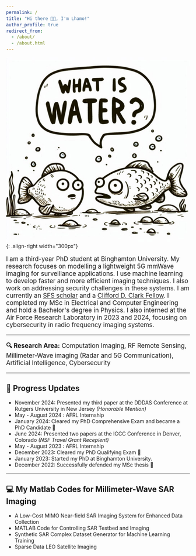 ```yaml
---
permalink: /
title: "Hi there 👋😊, I'm Lhamo!"
author_profile: true
redirect_from: 
  - /about/
  - /about.html
---
```


![Always ask](/images/what_is_water.png){: .align-right width="300px"}

<p style="font-size: 17px;">
  I am a third-year PhD student at Binghamton University. My research focuses on modelling a lightweight 5G mmWave imaging for surveillance applications. I use machine learning to develop faster and more efficient imaging techniques. I also work on addressing security challenges in these systems.
  I am currently an <a href="https://sfs.opm.gov/">SFS scholar</a> and a <a href="https://www.binghamton.edu/grad-school/awards-honors/clark-fellowship.html">Clifford D. Clark Fellow</a>. I completed my MSc in Electrical and Computer Engineering and hold a Bachelor's degree in Physics. I also interned at the Air Force Research Laboratory in 2023 and 2024, focusing on cybersecurity in radio frequency imaging systems.
</p>

---

<p style="font-size: 17px;">
  <strong>🔍 Research Area:</strong> Computation Imaging, RF Remote Sensing, Millimeter-Wave imaging (Radar and 5G Communication), Artificial Intelligence, Cybersecurity
</p>

---

## 📝 Progress Updates 
- November 2024: Presented my third paper at the DDDAS Conference at Rutgers University in New Jersey *(Honorable Mention)*
- May - August 2024 : AFRL Internship 
- January 2024: Cleared my PhD Comprehensive Exam and became a PhD Candidate 🎉
- June 2024: Presented two papers at the ICCC Conference in Denver, Colorado *(NSF Travel Grant Recepient)*
- May - August 2023 : AFRL Internship 
- December 2023: Cleared my PhD Qualifying Exam 🎊
- January 2023: Started my PhD at Binghamton University.
- December 2022: Successfully defended my MSc thesis 🥳

---

## 💻 My Matlab Codes for Millimeter-Wave SAR Imaging 
- A Low-Cost MIMO Near-field SAR Imaging System for Enhanced Data Collection
- MATLAB Code for Controlling SAR Testbed and Imaging
- Synthetic SAR Complex Dataset Generator for Machine Learning Training
- Sparse Data LEO Satellite Imaging

